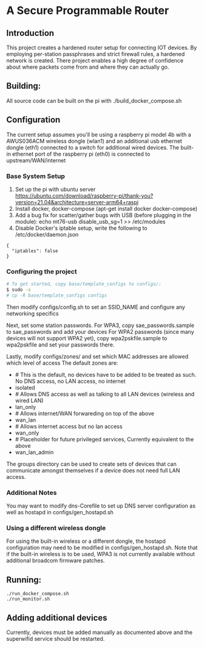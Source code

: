 # A Secure Programmable Router

## Introduction

This project creates a hardened router setup for connecting IOT devices. 
By employing per-station passphrases and strict firewall rules, a hardened network is created.
There project enables a high degree of confidence about where packets come from and where they can actually go.


## Building:

All source code can be built on the pi with 
./build_docker_compose.sh


## Configuration

The current setup assumes you'll be using a raspberry pi model 4b with a AWUS036ACM wireless dongle (wlan1) 
and an additional usb ethernet dongle (eth1) connected to a switch for additional wired devices.
The built-in ethernet port of the raspberry pi (eth0) is connected to upstream/WAN/internet

### Base System Setup

1. Set up the pi with ubuntu server https://ubuntu.com/download/raspberry-pi/thank-you?version=21.04&architecture=server-arm64+raspi
2. Install docker, docker-compose (apt-get install docker docker-compose)
3. Add a bug fix for scatter/gather bugs with USB (before plugging in the module):  echo mt76-usb disable_usb_sg=1 >> /etc/modules
4. Disable Docker's iptable setup, write the following to /etc/docker/daemon.json
```
{
  "iptables": false
}
```

### Configuring the project


```bash
# To get started, copy base/template_configs to configs/:
$ sudo -s
# cp -R base/template_configs configs
```

Then modify configs/config.sh to set an SSID_NAME and configure any networking specifics 

Next, set some station passwords. For WPA3, copy sae_passwords.sample to sae_passwords and add your devices
For WPA2 passwords (since many devices will not support WPA2 yet), copy wpa2pskfile.sample to wpa2pskfile and set your passwords there.

Lastly, modify configs/zones/ and set which MAC addresses are allowed which level of access
The default zones are:
- \# This is the default, no devices have to be added to be treated as such. No DNS access, no LAN access, no internet
- isolated 
- \# Allows DNS access as well as talking to all LAN devices (wireless and wired LAN)
- lan_only 
- \# Allows internet/WAN forwareding on top of the above
- wan_lan
- \# Allows internet access but no lan access
- wan_only 
- \# Placeholder for future privileged services, Currently equivalent to the above
- wan_lan_admin 

The groups directory can be used to create sets of devices that can communicate amongst themselves if a device does not need full LAN access. 



### Additional Notes
You may want to modify dns-Corefile to set up DNS server configuration as well as hostapd in configs/gen_hostapd.sh

### Using a different wireless dongle 
For using the built-in wireless or a different dongle, the hostapd configuration may need to be modified in configs/gen_hostapd.sh.
Note that if the built-in wireless is to be used, WPA3 is not currently available without additional broadcom firmware patches. 


## Running:

```
./run_docker_compose.sh
./run_monitor.sh
```

## Adding additional devices

Currently, devices must be added manually as documented above and the superwifid service should be restarted. 

